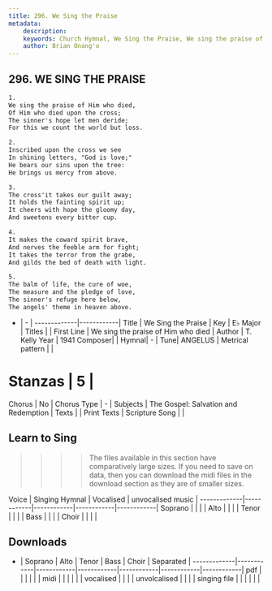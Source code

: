 ```yaml
---
title: 296. We Sing the Praise
metadata:
    description: 
    keywords: Church Hymnal, We Sing the Praise, We sing the praise of Him who died, 
    author: Brian Onang'o
---
```



## 296. WE SING THE PRAISE

```txt
1.
We sing the praise of Him who died, 
Of Him who died upon the cross; 
The sinner's hope let men deride; 
For this we count the world but loss. 

2.
Inscribed upon the cross we see 
In shining letters, "God is love;" 
He bears our sins upon the tree: 
He brings us mercy from above. 

3.
The cross'it takes our guilt away; 
It holds the fainting spirit up; 
It cheers with hope the gloomy day, 
And sweetens every bitter cup. 

4.
It makes the coward spirit brave, 
And nerves the feeble arm for fight; 
It takes the terror from the grabe, 
And gilds the bed of death with light. 

5.
The balm of life, the cure of woe, 
The measure and the pledge of love, 
The sinner's refuge here below, 
The angels' theme in heaven above.
```

- |   -  |
-------------|------------|
Title | We Sing the Praise |
Key | E♭ Major |
Titles |  |
First Line | We sing the praise of Him who died |
Author | T. Kelly
Year | 1941
Composer|  |
Hymnal|  - |
Tune| ANGELUS |
Metrical pattern | |
# Stanzas | 5 |
Chorus | No |
Chorus Type | - |
Subjects | The Gospel: Salvation and Redemption |
Texts |  |
Print Texts | 
Scripture Song |  |
  
## Learn to Sing

>>>> The files available in this section have comparatively large sizes. If you need to save on data, then you can download the midi files in the download section as they are of smaller sizes.

Voice |  Singing Hymnal | Vocalised | unvocalised music |
-------------|------------|------------|------------|------------|
Soprano | | | |
Alto | | | |
Tenor | | | |
Bass | | | |
Choir | | | |

## Downloads

- |  Soprano | Alto | Tenor | Bass | Choir | Separated |
-------------|------------|------------|------------|------------|------------|------------|
pdf | | | | | |
midi | | | | | |
vocalised | | | |
unvolcalised | | | |
singing file | | | | | |
  